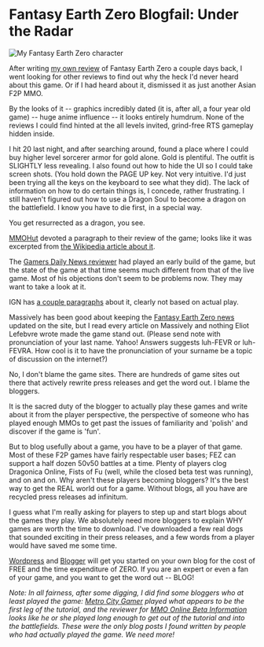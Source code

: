 # Fantasy Earth Zero Blogfail: Under the Radar

![](http://westkarana.com/wp-content/uploads/2010/07/FEzero_Client-2010-07-06-06-39-14-35.jpg "My Fantasy Earth Zero character")

After writing [my own review](http://westkarana.com/index.php/2010/07/04/fantasy-earth-zero-mmorts-goes-mainstream/) of Fantasy Earth Zero a couple days back, I went looking for other reviews to find out why the heck I'd never heard about this game. Or if I had heard about it, dismissed it as just another Asian F2P MMO.

By the looks of it -- graphics incredibly dated (it is, after all, a four year old game) -- huge anime influence -- it looks entirely humdrum. None of the reviews I could find hinted at the all levels invited, grind-free RTS gameplay hidden inside.

I hit 20 last night, and after searching around, found a place where I could buy higher level sorcerer armor for gold alone. Gold is plentiful. The outfit is SLIGHTLY less revealing. I also found out how to hide the UI so I could take screen shots. (You hold down the PAGE UP key. Not very intuitive. I'd just been trying all the keys on the keyboard to see what they did). The lack of information on how to do certain things is, I concede, rather frustrating. I still haven't figured out how to use a Dragon Soul to become a dragon on the battlefield. I know you have to die first, in a special way.

You get resurrected as a dragon, you see.

[MMOHut](http://mmohut.com/review/fantasy-earth-zero) devoted a paragraph to their review of the game; looks like it was excerpted from [the Wikipedia article about it](http://en.wikipedia.org/wiki/Fantasy_earth_zero). 

The [Gamers Daily News reviewer](http://www.gamersdailynews.com/article-2382-Fantasy-Earth-Zero-Handon-Preview.html) had played an early build of the game, but the state of the game at that time seems much different from that of the live game. Most of his objections don't seem to be problems now. They may want to take a look at it.

IGN has [a couple paragraphs](http://pc.ign.com/objects/703/703632.html) about it, clearly not based on actual play.

Massively has been good about keeping the [Fantasy Earth Zero news](http://www.massively.com/tag/fantasy-earth-zero/) updated on the site, but I read every article on Massively and nothing Eliot Lefebvre wrote made the game stand out. (Please send note with pronunciation of your last name. Yahoo! Answers suggests luh-FEVR or luh-FEVRA. How cool is it to have the pronunciation of your surname be a topic of discussion on the internet?)

No, I don't blame the game sites. There are hundreds of game sites out there that actively rewrite press releases and get the word out. I blame the bloggers.

It is the sacred duty of the blogger to actually play these games and write about it from the player perspective, the perspective of someone who has played enough MMOs to get past the issues of familiarity and 'polish' and discover if the game is 'fun'.

But to blog usefully about a game, you have to be a player of that game. Most of these F2P games have fairly respectable user bases; FEZ can support a half dozen 50v50 battles at a time. Plenty of players clog Dragonica Online, Fists of Fu (well, while the closed beta test was running), and on and on. Why aren't these players becoming bloggers? It's the best way to get the REAL world out for a game. Without blogs, all you have are recycled press releases ad infinitum.

I guess what I'm really asking for players to step up and start blogs about the games they play. We absolutely need more bloggers to explain WHY games are worth the time to download. I've downloaded a few real dogs that sounded exciting in their press releases, and a few words from a player would have saved me some time.

[Wordpress](http://wordpress.com/) and [Blogger](http://www.blogger.com/) will get you started on your own blog for the cost of FREE and the time expenditure of ZERO. If you are an expert or even a fan of your game, and you want to get the word out -- BLOG!

*Note: In all fairness, after some digging, I did find some bloggers who at least played the game: [Metro City Gamer](http://metrocitygamer.com/?p=1138) played what appears to be the first leg of the tutorial, and the reviewer for [MMO Online Beta Information](http://mmos-beta-information.blogspot.com/) looks like he or she played long enough to get out of the tutorial and into the battlefields. These were the only blog posts I found written by people who had actually played the game. We need more!*
